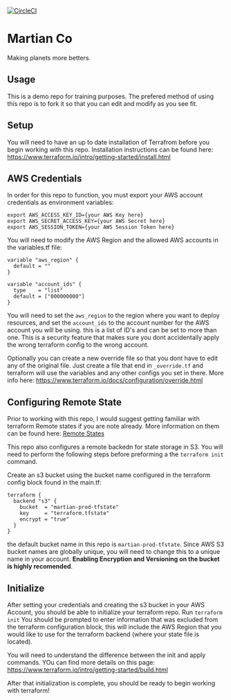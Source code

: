 [![CircleCI](https://circleci.com/gh/ostercloud/12345-aws-12345-martians-prod.svg?style=svg)](https://circleci.com/gh/ostercloud/12345-aws-12345-martians-prod)
# Martian Co
Making planets more betters. 

## Usage
This is a demo repo for training purposes. The prefered method of using this repo is to fork it so that you can edit and modify as you see fit. 

## Setup
You will need to have an up to date installation of Terrafrom before you begin working with this repo. Installation instructions can be found here: https://www.terraform.io/intro/getting-started/install.html

## AWS Credentials
In order for this repo to function, you must export your AWS account credentials as environment variables:
```
export AWS_ACCESS_KEY_ID={your AWS Key here}
export AWS_SECRET_ACCESS_KEY={your AWS Secret here}
export AWS_SESSION_TOKEN={your AWS Session Token here}
```
You will need to modify the AWS Region and the allowed AWS accounts in the variables.tf file:
```
variable "aws_region" {
  default = ""
}

variable "account_ids" {
  type    = "list"
  default = ["000000000"]
}
```
You will need to set the `aws_region` to the region where you want to deploy resources, and set the `account_ids` to the account number for the AWS account you will be using. this is a list of ID's and can be set to more than one. This is a security feature that makes sure you dont accidentally apply the wrong terraform config to the wrong account. 

Optionally you can create a new override file so that you dont have to edit any of the original file. Just create a file that end in `_override.tf` and terraform will use the variables and any other configs you set in there. More info here: https://www.terraform.io/docs/configuration/override.html

## Configuring Remote State
Prior to working with this repo, I would suggest getting familiar with terraform Remote states if you are note already. More information on them can be found here: [Remote States](./pre-work/01-Remote-States.md)

This repo also configures a remote backedn for state storage in S3. You will need to perform the following steps before preforming a the `terraform init` command. 

Create an s3 bucket using the bucket name configured in the terraform config block found in the main.tf:
```
terraform {
  backend "s3" {
    bucket  = "martian-prod-tfstate"
    key     = "terraform.tfstate"
    encrypt = "true"
  }
}
```
the default bucket name in this repo is `martian-prod-tfstate`. Since AWS S3 bucket names are globally unique, you will need to change this to a unique name in your account. **Enabling Encryption and Versioning on the bucket is highly recomended**. 

## Initialize
After setting your credentials and creating the s3 bucket in your AWS Account, you should be able to initialize your terraform repo. 
Run `terraform init`
You should be prompted to enter information that was excluded from the terraform configuration block, this will include the AWS Region that you would like to use for the terraform backend (where your state file is located). 

You will need to understand the difference between the init and apply commands. YOu can find more details on this page: https://www.terraform.io/intro/getting-started/build.html

After that initialization is complete, you should be ready to begin working with terraform!
